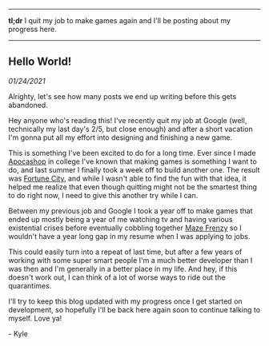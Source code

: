 <!--- Hello World! -->
<!--- 01/24/2021 -->
<!--- Kyle Owsen -->

---

**tl;dr** I quit my job to make games again and I'll be posting about my progress here.

---

## Hello World!

*01/24/2021*

Alrighty, let's see how many posts we end up writing before this gets abandoned.

Hey anyone who's reading this! I've recently quit my job at Google (well, technically my last day's 2/5, but close enough) and after a short vacation I'm gonna put all my effort into designing and finishing a new game.

This is something I've been excited to do for a long time. Ever since I made [Apocashop](https://static.kylebyte.com/apocashop) in college I've known that making games is something I want to do, and last summer I finally took a week off to build another one. The result was [Fortune City](https://static.kylebyte.com/fortune), and while I wasn't able to find the fun with that idea, it helped me realize that even though quitting might not be the smartest thing to do right now, I need to give this another try while I can.

Between my previous job and Google I took a year off to make games that ended up mostly being a year of me watching tv and having various existential crises before eventually cobbling together [Maze Frenzy](https://play.google.com/store/apps/details?id=com.kylebyte.mazegame) so I wouldn't have a year long gap in my resume when I was applying to jobs.

This could easily turn into a repeat of last time, but after a few years of working with some super smart people I'm a much better developer than I was then and I'm generally in a better place in my life. And hey, if this doesn't work out, I can think of a lot of worse ways to ride out the quarantimes.

I'll try to keep this blog updated with my progress once I get started on development, so hopefully I'll be back here again soon to continue talking to myself. Love ya!

\- Kyle